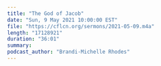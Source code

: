 ```yaml
---
title: "The God of Jacob"
date: "Sun, 9 May 2021 10:00:00 EST"
file: "https://cflcn.org/sermons/2021-05-09.m4a"
length: "17128921"
duration: "36:01"
summary: 
podcast_author: "Brandi-Michelle Rhodes"
---
```


